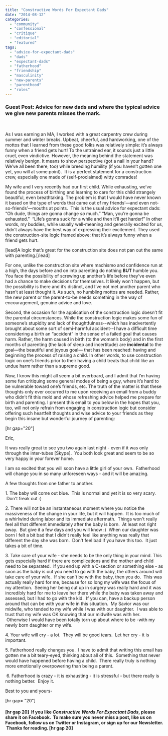 ```yaml
---
title: "Constructive Words For Expectant Dads"
date: "2014-08-12"
categories: 
  - "community"
  - "confessional"
  - "critique"
  - "editorial"
  - "featured"
tags: 
  - "advice-for-expectant-dads"
  - "dads"
  - "expectant-dads"
  - "fatherhood"
  - "friendship"
  - "masculinity"
  - "new-parents"
  - "parenthood"
  - "roles"
---
```


### Guest Post: Advice for new dads and where the typical advice we give new parents misses the mark.

 

As I was earning an MA, I worked with a great carpentry crew during summer and winter breaks. Upbeat, cheerful, and hardworking, one of the mottos that I learned from these good folks was relatively simple: it’s always funny when a friend gets hurt! To the untrained ear, it sounds just a little cruel, even vindictive. However, the meaning behind the statement was relatively benign. It means to show perspective (got a nail in your hand? We’ve all been there, too) while breeding humility (if you haven’t gotten one yet, you will at some point).  It is a perfect statement for a construction crew, especially one made of (self-proclaimed) witty comrades!

My wife and I very recently had our first child. While exhausting, we’ve found the process of birthing and learning to care for this child strangely beautiful, even breathtaking. The problem is that I would have never known it based on the type of words that came out of my friends’—and even not-so-friends’—mouths at points.  This is the usual advice for expectant dads: “Oh dude, things are gonna change _so_ much.” “Man, you’re gonna be exhausted.”  “Life’s gonna suck for a while and then it’ll get harder!” In other words, my buddies, while usually well-meaning and generally excited for us, didn’t always have the best way of expressing their excitement. They used the construction-site logic framed above: that it’s always funny when a friend gets hurt.

\[lead\]A logic that’s great for the construction site does not pan out the same with parenting.\[/lead\]

For one, unlike the construction site where machismo and confidence run at a high, the days before and on into parenting do nothing **BUT** humble you. You face the possibility of screwing up another’s life before they’ve even had a chance to make decisions for themselves. It likely won’t happen, but the possibility is there and it’s distinct, and I’ve not met another parent who hasn’t at least thought it. As such, no humbling mottos are needed. Rather, the new parent or the parent-to-be needs something in the way of encouragement, genuine advice and love.

Second, the occasion for the application of the construction logic doesn’t fit the parental circumstances. While the construction logic makes some fun of someone’s stupidity and lack of thoughtfulness--which has inadvertently brought about some sort of semi-harmful accident--I have a difficult time considering a birth an “accident” in the sense of a failed goal that causes harm. Rather, the harm caused in birth (to the woman’s body) and in the first months of parenting (the lack of sleep and incertitude) are **incidental** to the goal—the beautiful and joyous goal— that has been reached: having and beginning the process of raising a child. In other words, to use construction logic on one’s friends prior to their having a child treats that child like an undue harm rather than a supreme good.

Now, I know this might all seem a bit overboard, and I admit that I’m having some fun critiquing some general modes of being a guy, where it’s hard to be vulnerable toward one’s friends, etc. The truth of the matter is that these thoughts only ever occurred to me upon receiving an email from a buddy who didn’t fit this mold and whose refreshing advice helped me prepare for birth and parenting. I present this email to you below in the hopes that you, too, will not only refrain from engaging in construction logic but consider offering such heartfelt thoughts and wise advice to your friends as they begin this insane but wonderful journey of parenting:

\[hr gap="20"\]

Eric,

It was really great to see you two again last night - even if it was only through the inter-tubes \[Skype\].  You both look great and seem to be so very happy in your forever home.

I am so excited that you will soon have a little girl of your own.  Fatherhood will change you in so many unforeseen ways - and it will be amazing.

A few thoughts from one father to another.

1\. The baby will come out blue.  This is normal and yet it is so very scary.  Don't freak out :)

2\. There will not be an instantaneous moment where you notice the massiveness of the change in your life, but it will happen.  It is too much of a whirlwind during labor and its immediate aftermath.  Things won't really feel all that different immediately after the baby is born.  At least not right away.  But give it a few days and you will know :)  When our daughter was born I felt a bit bad that I didn't really feel like anything was really that different the day she was born.  Don't feel bad if you have this too.  It just takes a bit of time.

3\. Take care of your wife - she needs to be the only thing in your mind. This gets especially hard if there are complications and the mother and child need to be separated.  If you end up with a C-section or something else - as soon as the baby is out you need to go with the baby, the others around will take care of your wife.  If she can't be with the baby, then you do.  This was actually really hard for me, because for so long my wife was the focus of my attention.  Seeing her being cut up in surgery was really hard and it was incredibly hard for me to leave her there while the baby was taken away and assessed, but I had to go with the kid.  If you can, have a backup person around that can be with your wife in this situation.  My Savior was our midwife, who tended to my wife while I was with our daughter.  I was able to trust that my wife was OK knowing that our midwife was with her.  Otherwise I would have been totally torn up about where to be -with my newly born daughter or my wife.

4\. Your wife will cry - a lot.  They will be good tears.  Let her cry - it is important.

5\. Fatherhood really changes you.  I have to admit that writing this email has gotten me a bit teary-eyed, thinking about all of this.  Something that never would have happened before having a child.  There really truly is nothing more emotionally overpowering than being a parent.

 6. Fatherhood is crazy - it is exhausting - it is stressful - but there really is nothing better.  Enjoy it.

Best to you and yours-

\[hr gap= "20"\]

#### \[hr gap 20\]  If you like _Constructive Words For Expectant Dads_, please share it on Facebook.  To make sure you never miss a post, like us on Facebook, follow us on Twitter or Instagram, or sign up for our Newsletter.  Thanks for reading. \[hr gap 20\]
